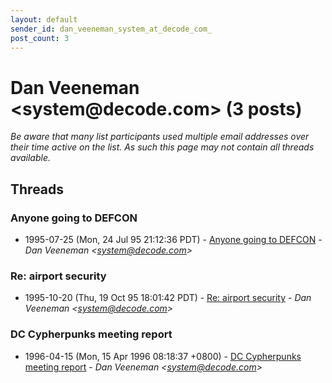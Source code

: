 ```yaml
---
layout: default
sender_id: dan_veeneman_system_at_decode_com_
post_count: 3
---
```


# Dan Veeneman <system<span>@</span>decode.com> (3 posts)

_Be aware that many list participants used multiple email addresses over their time active on the list. As such this page may not contain all threads available._

## Threads

### Anyone going to DEFCON
+ 1995-07-25 (Mon, 24 Jul 95 21:12:36 PDT) - [Anyone going to DEFCON](/archive/1995/07/56e775a8d204b205311a4099765067920eda2d876b9cf7f651a07c19b6aedb54) - _Dan Veeneman \<system@decode.com\>_

### Re: airport security
+ 1995-10-20 (Thu, 19 Oct 95 18:01:42 PDT) - [Re: airport security](/archive/1995/10/9de3e65887a4fa40238d05f2df69c24bb38486bcbfc8e8f65f59754de3602a8f) - _Dan Veeneman \<system@decode.com\>_

### DC Cypherpunks meeting report
+ 1996-04-15 (Mon, 15 Apr 1996 08:18:37 +0800) - [DC Cypherpunks meeting report](/archive/1996/04/64e59bf576c68db62efbc90eddc5cd3e52010aef3aee029b0412bbe3da2a0806) - _Dan Veeneman \<system@decode.com\>_

